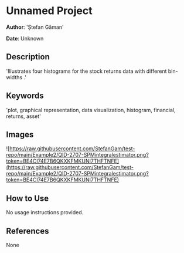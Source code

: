 # Unnamed Project

**Author**: 'Ștefan Găman'

**Date**: Unknown

## Description
'Illustrates four histograms for the stock returns data with different bin-widths .'

## Keywords
'plot, graphical representation, data visualization, histogram, financial, returns, asset'

## Images
![https://raw.githubusercontent.com/StefanGam/test-repo/main/Example2/QID-2707-SPMintegralestimator.png?token=BE4CI74E7B6QKXKFMKUNI7THFTNFE](https://raw.githubusercontent.com/StefanGam/test-repo/main/Example2/QID-2707-SPMintegralestimator.png?token=BE4CI74E7B6QKXKFMKUNI7THFTNFE)

## How to Use
No usage instructions provided.

## References
None

